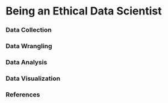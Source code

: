 # Being an Ethical Data Scientist

### Data Collection

### Data Wrangling

### Data Analysis

### Data Visualization

### References

